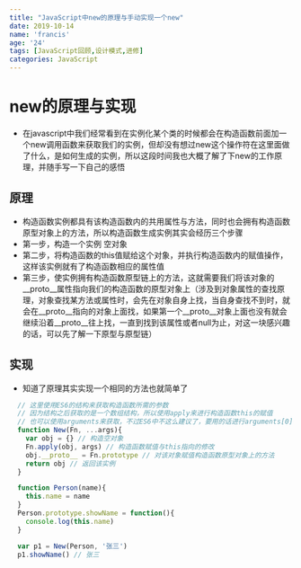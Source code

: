```yaml
---
title: "JavaScript中new的原理与手动实现一个new"
date: 2019-10-14
name: 'francis'
age: '24'
tags: [JavaScript回顾,设计模式,进修]
categories: JavaScript
---
```


# new的原理与实现

- 在javascript中我们经常看到在实例化某个类的时候都会在构造函数前面加一个new调用函数来获取我们的实例，但却没有想过new这个操作符在这里面做了什么，是如何生成的实例，所以这段时间我也大概了解了下new的工作原理，并随手写一下自己的感悟

## 原理

- 构造函数实例都具有该构造函数内的共用属性与方法，同时也会拥有构造函数原型对象上的方法，所以构造函数生成实例其实会经历三个步骤
- 第一步，构造一个实例 空对象
- 第二步，将构造函数的this值赋给这个对象，并执行构造函数内的赋值操作，这样该实例就有了构造函数相应的属性值
- 第三步，使实例拥有构造函数原型链上的方法，这就需要我们将该对象的__proto__属性指向我们的构造函数的原型对象上（涉及到对象属性的查找原理，对象查找某方法或属性时，会先在对象自身上找，当自身查找不到时，就会在__proto__指向的对象上面找，如果第一个__proto__对象上面也没有就会继续沿着__proto__往上找，一直到找到该属性或者null为止，对这一块感兴趣的话，可以先了解一下原型与原型链）

## 实现

- 知道了原理其实实现一个相同的方法也就简单了
  
```js
  // 这里使用ES6的结构来获取构造函数所需的参数
  // 因为结构之后获取的是一个数组结构，所以使用apply来进行构造函数this的赋值
  // 也可以使用arguments来获取，不过ES6中不这么建议了，要用的话进行arguments[0]的提取与裁剪就可以了
  function New(Fn, ...args){
    var obj = {} // 构造空对象
    Fn.apply(obj, args) // 构造函数赋值与this指向的修改
    obj.__proto__ = Fn.prototype // 对该对象赋值构造函数原型对象上的方法
    return obj // 返回该实例
  }

  function Person(name){
    this.name = name
  }
  Person.prototype.showName = function(){
    console.log(this.name)
  }

  var p1 = New(Person, '张三')
  p1.showName() // 张三

```
